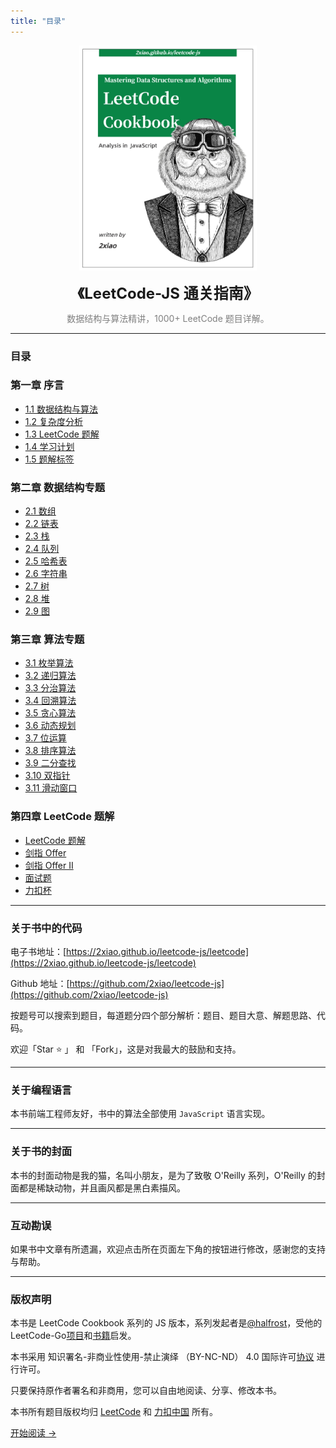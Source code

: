 ```yaml
---
title: "目录"
---
```


<p align="center">
  <img src="../../assets/images/leetcode-js-logo.png" alt="logo" height="360"/>
</p>
<p align="center"><font size=5><b>《LeetCode-JS 通关指南》</b></font></p>
<p align="center"><font color=gray>数据结构与算法精讲，1000+ LeetCode 题目详解。</font></p>

---

### 目录

### 第一章 序言

- [1.1 数据结构与算法](./outline/0_table.md)
- [1.2 复杂度分析](./outline/1_complexity.md)
- [1.3 LeetCode 题解](./outline/2_solution_list.md)
- [1.4 学习计划](./outline/3_study_plan.md)
- [1.5 题解标签](./outline/4_tag_list.md)

### 第二章 数据结构专题

- [2.1 数组](./ds/0_array.md)
- [2.2 链表](./ds/1_linked_list.md)
- [2.3 栈](./ds/2_stack.md)
- [2.4 队列](./ds/3_queue.md)
- [2.5 哈希表](./ds/4_hash_table.md)
- [2.6 字符串](./ds/5_string.md)
- [2.7 树](./ds/6_tree.md)
- [2.8 堆](./ds/7_heap.md)
- [2.9 图](./ds/8_graph.md)

### 第三章 算法专题

- [3.1 枚举算法](./algorithm/0_enumeration.md)
- [3.2 递归算法](./algorithm/1_recursion.md)
- [3.3 分治算法](./algorithm/2_divide_conquer.md)
- [3.4 回溯算法](./algorithm/3_backtracking.md)
- [3.5 贪心算法](./algorithm/4_greed.md)
- [3.6 动态规划](./algorithm/5_dynamic_programming.md)
- [3.7 位运算](./algorithm/6_bit.md)
- [3.8 排序算法](./algorithm/7_sort.md)
- [3.9 二分查找](./algorithm/8_binary_search.md)
- [3.10 双指针](./algorithm/9_two_pointer.md)
- [3.11 滑动窗口](./algorithm/10_slide_window.md)

### 第四章 LeetCode 题解

- [LeetCode 题解](./solution/0001-0099.md)
- [剑指 Offer](./solution/Offer.md)
- [剑指 Offer II](./solution/Offer-II.md)
- [面试题](./solution/Interviews.md)
- [力扣杯](./solution/LCP.md)

---

### 关于书中的代码

电子书地址：[https://2xiao.github.io/leetcode-js/leetcode](https://2xiao.github.io/leetcode-js/leetcode)

Github 地址：[https://github.com/2xiao/leetcode-js](https://github.com/2xiao/leetcode-js)

按题号可以搜索到题目，每道题分四个部分解析：题目、题目大意、解题思路、代码。

欢迎「Star ⭐️ 」 和 「Fork」，这是对我最大的鼓励和支持。

---

### 关于编程语言

本书前端工程师友好，书中的算法全部使用 `JavaScript` 语言实现。

---

### 关于书的封面

本书的封面动物是我的猫，名叫小朋友，是为了致敬 O'Reilly 系列，O'Reilly 的封面都是稀缺动物，并且画风都是黑白素描风。

---

### 互动勘误

如果书中文章有所遗漏，欢迎点击所在页面左下角的按钮进行修改，感谢您的支持与帮助。

---

### 版权声明

本书是 LeetCode Cookbook 系列的 JS 版本，系列发起者是[@halfrost](https://github.com/halfrost)，受他的 LeetCode-Go[项目](https://github.com/halfrost/LeetCode-Go)和[书籍](https://books.halfrost.com/leetcode/)启发。

本书采用 知识署名-非商业性使用-禁止演绎 （BY-NC-ND） 4.0 国际许可[协议](https://creativecommons.org/licenses/by-nc-nd/4.0/legalcode.zh-Hans) 进行许可。

只要保持原作者署名和非商用，您可以自由地阅读、分享、修改本书。

本书所有题目版权均归 [LeetCode](https://leetcode.com/) 和 [力扣中国](https://leetcode-cn.com/) 所有。

[开始阅读 ->](./outline/0_table.md)
